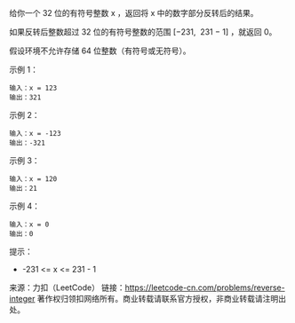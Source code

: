 给你一个 32 位的有符号整数 x ，返回将 x 中的数字部分反转后的结果。

如果反转后整数超过 32 位的有符号整数的范围 [−231,  231 − 1] ，就返回 0。

假设环境不允许存储 64 位整数（有符号或无符号）。
 

示例 1：
```
输入：x = 123
输出：321
```

示例 2：
```
输入：x = -123
输出：-321
```

示例 3：
```
输入：x = 120
输出：21
```

示例 4：
```
输入：x = 0
输出：0
```

提示：

- -231 <= x <= 231 - 1

来源：力扣（LeetCode）
链接：https://leetcode-cn.com/problems/reverse-integer
著作权归领扣网络所有。商业转载请联系官方授权，非商业转载请注明出处。